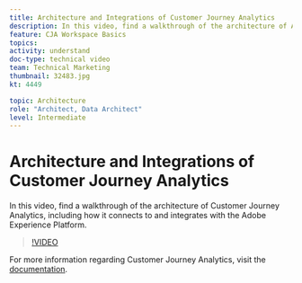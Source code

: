 ```yaml
---
title: Architecture and Integrations of Customer Journey Analytics
description: In this video, find a walkthrough of the architecture of Adobe Customer Journey Analytics, including how it connects to and integrates with the Adobe Experience Platform.
feature: CJA Workspace Basics
topics: 
activity: understand
doc-type: technical video
team: Technical Marketing
thumbnail: 32483.jpg
kt: 4449

topic: Architecture
role: "Architect, Data Architect"
level: Intermediate
---
```


# Architecture and Integrations of Customer Journey Analytics

In this video, find a walkthrough of the architecture of Customer Journey Analytics, including how it connects to and integrates with the Adobe Experience Platform.

>[!VIDEO](https://video.tv.adobe.com/v/32483/?quality=12)

For more information regarding Customer Journey Analytics, visit the [documentation](https://docs.adobe.com/content/help/en/analytics-platform/using/cja-landing.html).
